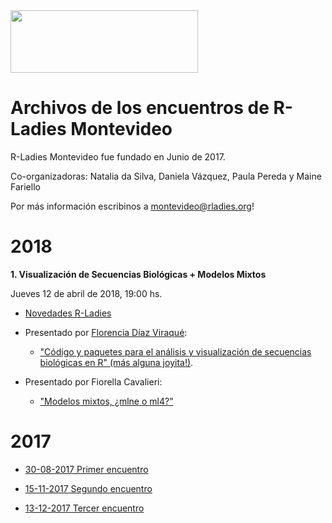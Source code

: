 <img src="https://github.com/rladies/starter-kit/blob/master/logo/R-LadiesGlobal_RBG_online_LogoWithText_Horizontal.png" data-canonical-src="https://github.com/rladies/starter-kit/blob/master/logo/R-LadiesGlobal_RBG_online_LogoWithText_Horizontal.png" width="300" height="100" />
 
# Archivos de los encuentros de R-Ladies Montevideo
 
  R-Ladies Montevideo fue fundado en Junio de 2017.
  
  Co-organizadoras: Natalia da Silva, Daniela Vázquez, Paula Pereda y Maine Fariello 
  
  Por más información escribinos a montevideo@rladies.org!
 
 # 2018
 
**1. Visualización de Secuencias Biológicas + Modelos Mixtos**

Jueves 12 de abril de 2018, 19:00 hs. 

+ [Novedades R-Ladies](https://github.com/rladies/meetup-presentations_montevideo/blob/master/2018-04-12-charlas/R-Ladies2018.pdf)

+ Presentado por [Florencia Díaz Viraqué](https://twitter.com/fdiazviraque):

  * ["Código y paquetes para el análisis y visualización de secuencias biológicas en R" (más alguna joyita!)](https://github.com/rladies/meetup-presentations_montevideo/blob/master/2018-04-12-charlas/florencia.pdf).
  
+ Presentado por Fiorella Cavalieri:

  * ["Modelos mixtos, ¿mlne o ml4?"](https://github.com/rladies/meetup-presentations_montevideo/blob/master/2018-04-12-charlas/Modelos%20mixtos_11_4_18_2.pptx)

# 2017
  
  - [30-08-2017 Primer encuentro](https://github.com/rladies/meetup-presentations_montevideo/tree/master/2017-08-30-kickoff)
  
  - [15-11-2017 Segundo encuentro](https://github.com/rladies/meetup-presentations_montevideo/tree/master/2017-11-15-ggplot2)

  - [13-12-2017 Tercer encuentro](https://github.com/rladies/meetup-presentations_montevideo/tree/master/2017-12-13-Viz_genomics%2BNASADatanauts)
